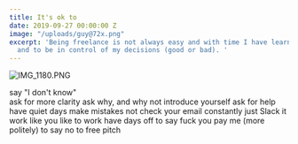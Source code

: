 ```yaml
---
title: It's ok to
date: 2019-09-27 00:00:00 Z
image: "/uploads/guy@72x.png"
excerpt: 'Being freelance is not always easy and with time I have learnt to say things
  and to be in control of my decisions (good or bad). '
---
```


![IMG_1180.PNG](/uploads/IMG_1180.PNG)

say "I don't know"<br>
ask for more clarity
ask why, and why not
introduce yourself
ask for help
have quiet days
make mistakes
not check your email constantly
just Slack it
work like you like to work
have days off
to say fuck you pay me (more politely)
to say no to free pitch